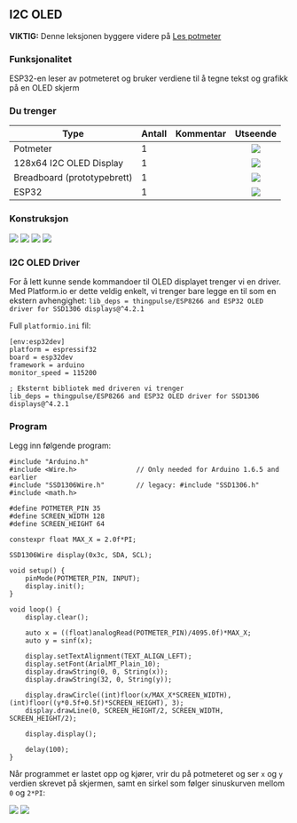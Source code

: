 
## I2C OLED

__VIKTIG:__ Denne leksjonen byggere videre på [Les potmeter](../LesPotmeter/README.md)

### Funksjonalitet

ESP32-en leser av potmeteret og bruker verdiene til å tegne tekst og grafikk på en OLED skjerm

### Du trenger

| Type          | Antall           | Kommentar  |  Utseende  |
| ------------- | :------------- |:-----| :----: |
| Potmeter	| 1 | | ![](../../img/potmeter.png)
| 128x64 I2C OLED Display| 1 | | ![](../../img/oled.png)
| Breadboard (prototypebrett)	| 1 | | ![](../../img/bb.png)
| ESP32 | 1 | | ![](../../img/esp32-devkit.jpeg)


### Konstruksjon



![](./img/diagram.jpeg)
![](./img/bb_1.jpg)
![](./img/bb_2.jpg)
![](./img/bb_3.jpg)

### I2C OLED Driver
For å lett kunne sende kommandoer til OLED displayet trenger vi en driver. Med Platform.io er dette veldig enkelt, vi trenger bare legge en til som en ekstern avhengighet: `lib_deps = thingpulse/ESP8266 and ESP32 OLED driver for SSD1306 displays@^4.2.1`

Full `platformio.ini` fil:
```
[env:esp32dev]
platform = espressif32
board = esp32dev
framework = arduino
monitor_speed = 115200

; Eksternt bibliotek med driveren vi trenger 
lib_deps = thingpulse/ESP8266 and ESP32 OLED driver for SSD1306 displays@^4.2.1
```

### Program

Legg inn følgende program:

```
#include "Arduino.h"
#include <Wire.h>               // Only needed for Arduino 1.6.5 and earlier
#include "SSD1306Wire.h"        // legacy: #include "SSD1306.h"
#include <math.h>

#define POTMETER_PIN 35
#define SCREEN_WIDTH 128
#define SCREEN_HEIGHT 64

constexpr float MAX_X = 2.0f*PI;

SSD1306Wire display(0x3c, SDA, SCL);

void setup() {
    pinMode(POTMETER_PIN, INPUT);    
    display.init();
}

void loop() {
    display.clear();

    auto x = ((float)analogRead(POTMETER_PIN)/4095.0f)*MAX_X;
    auto y = sinf(x);

    display.setTextAlignment(TEXT_ALIGN_LEFT);
    display.setFont(ArialMT_Plain_10);
    display.drawString(0, 0, String(x));
    display.drawString(32, 0, String(y));

    display.drawCircle((int)floor(x/MAX_X*SCREEN_WIDTH), (int)floor((y*0.5f+0.5f)*SCREEN_HEIGHT), 3);
    display.drawLine(0, SCREEN_HEIGHT/2, SCREEN_WIDTH, SCREEN_HEIGHT/2);

    display.display();

    delay(100);   
}
```

Når programmet er lastet opp og kjører, vrir du på potmeteret og ser `x` og `y` verdien skrevet på skjermen, samt en sirkel som følger sinuskurven mellom `0` og `2*PI`:


![](./img/resultat0.jpeg)
![](./img/resultat1.jpeg)


